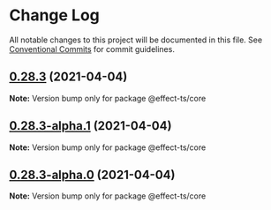 # Change Log

All notable changes to this project will be documented in this file.
See [Conventional Commits](https://conventionalcommits.org) for commit guidelines.

## [0.28.3](https://github.com/Effect-TS/core/compare/@effect-ts/core@0.28.3-alpha.1...@effect-ts/core@0.28.3) (2021-04-04)

**Note:** Version bump only for package @effect-ts/core





## [0.28.3-alpha.1](https://github.com/Effect-TS/core/compare/@effect-ts/core@0.28.3-alpha.0...@effect-ts/core@0.28.3-alpha.1) (2021-04-04)

**Note:** Version bump only for package @effect-ts/core





## [0.28.3-alpha.0](https://github.com/Effect-TS/core/compare/@effect-ts/core@0.28.2...@effect-ts/core@0.28.3-alpha.0) (2021-04-04)

**Note:** Version bump only for package @effect-ts/core

